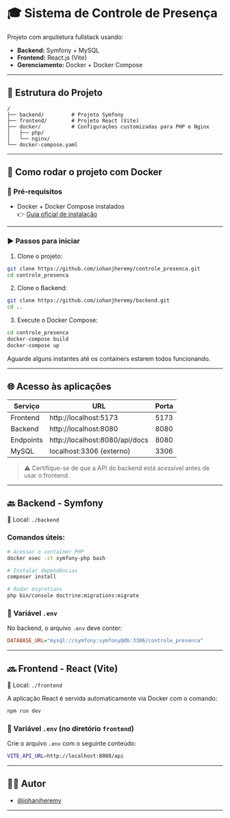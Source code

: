 # 🎓 Sistema de Controle de Presença

Projeto com arquitetura fullstack usando:

- **Backend:** Symfony + MySQL  
- **Frontend:** React.js (Vite)  
- **Gerenciamento:** Docker + Docker Compose

---

## 📁 Estrutura do Projeto

```
/
├── backend/         # Projeto Symfony
├── frontend/        # Projeto React (Vite)
├── docker/          # Configurações customizadas para PHP e Nginx
│   ├── php/
│   └── nginx/
└── docker-compose.yaml
```

---

## 🐳 Como rodar o projeto com Docker

### 🔧 Pré-requisitos

- Docker + Docker Compose instalados  
  👉 [Guia oficial de instalação](https://docs.docker.com/get-docker/)

---

### ▶️ Passos para iniciar

1. Clone o projeto:

```bash
git clone https://github.com/iohanjheremy/controle_presenca.git
cd controle_presenca
```

2. Clone o Backend:
```bash
git clone https://github.com/iohanjheremy/backend.git
cd ..
```

3. Execute o Docker Compose:

```bash
cd controle_presenca
docker-compose build
docker-compose up
```

Aguarde alguns instantes até os containers estarem todos funcionando.

---

## 🌐 Acesso às aplicações

| Serviço   | URL                             | Porta |
|-----------|---------------------------------|-------|
| Frontend  | http://localhost:5173           | 5173  |
| Backend   | http://localhost:8080           | 8080  |
| Endpoints | http://localhost:8080/api/docs  | 8080  |
| MySQL     | localhost:3306 (externo)        | 3306  |

> ⚠️ Certifique-se de que a API do backend está acessível antes de usar o frontend.

---

## 🔙 Backend - Symfony

📂 Local: `./backend`

### Comandos úteis:

```bash
# Acessar o container PHP
docker exec -it symfony-php bash

# Instalar dependências
composer install

# Rodar migrations
php bin/console doctrine:migrations:migrate
```

### 📄 Variável `.env`

No backend, o arquivo `.env` deve conter:

```ini
DATABASE_URL="mysql://symfony:symfony@db:3306/controle_presenca"
```

---

## 🔜 Frontend - React (Vite)

📂 Local: `./frontend`

A aplicação React é servida automaticamente via Docker com o comando:

```bash
npm run dev
```

### 📄 Variável `.env` (no diretório `frontend`)

Crie o arquivo `.env` com o seguinte conteúdo:

```bash
VITE_API_URL=http://localhost:8080/api
```

---

## 🧑‍💻 Autor

- [@iohanjheremy](https://github.com/iohanjheremy)

---

